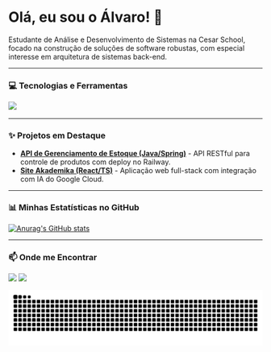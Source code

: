 # Olá, eu sou o Álvaro! 👋

<p align="left"> 
  Estudante de Análise e Desenvolvimento de Sistemas na Cesar School, focado na construção de soluções de software robustas, com especial interesse em arquitetura de sistemas back-end.
</p>

---

### 💻 Tecnologias e Ferramentas

<p align="left">
  <a href="https://skillicons.dev">
    <img src="https://skillicons.dev/icons?i=java,spring,python,fastapi,react,ts,js,html,css,postgres,mysql,git" />
  </a>
</p>

---

### ✨ Projetos em Destaque

- **[API de Gerenciamento de Estoque (Java/Spring)](https://github.com/alvaro5801/JavaAvanadeProject)** - API RESTful para controle de produtos com deploy no Railway.
- **[Site Akademika (React/TS)](https://github.com/alvaro5801/react-akademika)** - Aplicação web full-stack com integração com IA do Google Cloud.

---

### 📊 Minhas Estatísticas no GitHub

[![Anurag's GitHub stats](https://github-readme-stats.vercel.app/api?username=alvaro5801&show_icons=true&theme=dracula)](https://github.com/anuraghazra/github-readme-stats)

---

### 📫 Onde me Encontrar

<a href="https://www.linkedin.com/in/alvaro-antonio-silva/" target="_blank"><img src="https://img.shields.io/badge/-LinkedIn-%230077B5?style=for-the-badge&logo=linkedin&logoColor=white" target="_blank"></a>
<a href="mailto:alvaro.rs580@gmail.com"><img src="https://img.shields.io/badge/Gmail-D14836?style=for-the-badge&logo=gmail&logoColor=white"></a>


![Snake animation](https://raw.githubusercontent.com/alvaro5801/alvaro5801/output/github-snake-dark.svg)
